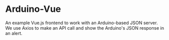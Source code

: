 # Arduino-Vue

An example Vue.js frontend to work with an Arduino-based JSON server. We use Axios to make an API call and show the Arduino's JSON response in an alert.